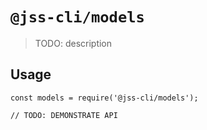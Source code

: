 # `@jss-cli/models`

> TODO: description

## Usage

```
const models = require('@jss-cli/models');

// TODO: DEMONSTRATE API
```
